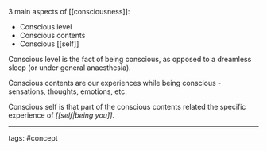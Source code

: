 3 main aspects of [[consciousness]]:
- Conscious level
- Conscious contents
- Conscious [[self]]

Conscious level is the fact of being conscious, as opposed to a dreamless sleep (or under general anaesthesia).

Conscious contents are our experiences while being conscious - sensations, thoughts, emotions, etc.

Conscious self is that part of the conscious contents related the specific experience of _[[self|being you]]_.
_________________
tags: #concept 